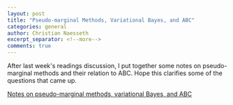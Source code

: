 ```yaml
---
layout: post
title: "Pseudo-marginal Methods, Variational Bayes, and ABC"
categories: general
author: Christian Naesseth
excerpt_separator: <!--more-->
comments: true
---
```


After last week's readings discussion, I put together some notes
on pseudo-marginal methods and their relation to ABC. Hope
this clarifies some of the questions that came up.

[Notes on pseudo-marginal methods, variational Bayes, and ABC]({{site.base_url}}/files/pseudo-marginal.pdf)
